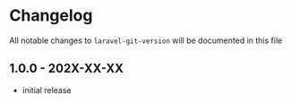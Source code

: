 # Changelog

All notable changes to `laravel-git-version` will be documented in this file

## 1.0.0 - 202X-XX-XX

- initial release
